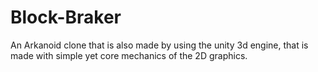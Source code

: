 # Block-Braker
An Arkanoid clone that is also made by using the unity 3d engine, that is made with simple yet core mechanics of the 2D graphics.
